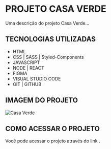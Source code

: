 # PROJETO CASA VERDE

Uma descrição do projeto Casa Verde...

## TECNOLOGIAS UTILIZADAS

- HTML
- CSS | SASS | Styled-Components
- JAVASCRIPT
- NODE | REACT
- FIGMA
- VISUAL STUDIO CODE
- GIT | GITHUB

## IMAGEM DO PROJETO

![Casa Verde](/cover.png)

## COMO ACESSAR O PROJETO

Você pode acessar o projeto através do link []().
